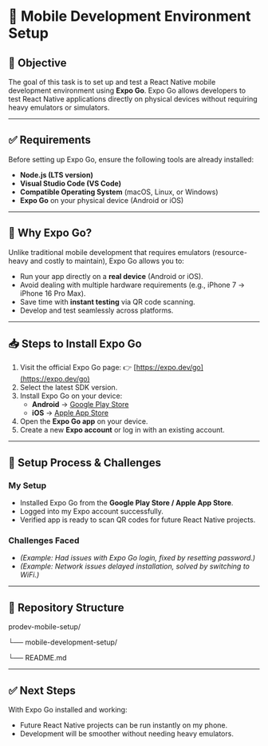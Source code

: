 # 📱 Mobile Development Environment Setup

## 🎯 Objective

The goal of this task is to set up and test a React Native mobile development environment using **Expo Go**. Expo Go allows developers to test React Native applications directly on physical devices without requiring heavy emulators or simulators.

---

## ✅ Requirements

Before setting up Expo Go, ensure the following tools are already installed:

- **Node.js (LTS version)**
- **Visual Studio Code (VS Code)**
- **Compatible Operating System** (macOS, Linux, or Windows)
- **Expo Go** on your physical device (Android or iOS)

---

## 🚀 Why Expo Go?

Unlike traditional mobile development that requires emulators (resource-heavy and costly to maintain), Expo Go allows you to:

- Run your app directly on a **real device** (Android or iOS).
- Avoid dealing with multiple hardware requirements (e.g., iPhone 7 → iPhone 16 Pro Max).
- Save time with **instant testing** via QR code scanning.
- Develop and test seamlessly across platforms.

---

## 📥 Steps to Install Expo Go

1. Visit the official Expo Go page: 👉 [https://expo.dev/go](https://expo.dev/go)
2. Select the latest SDK version.
3. Install Expo Go on your device:
   - **Android** → [Google Play Store](https://play.google.com/store/apps/details?id=host.exp.exponent)
   - **iOS** → [Apple App Store](https://apps.apple.com/app/expo-go/id982107779)
4. Open the **Expo Go app** on your device.
5. Create a new **Expo account** or log in with an existing account.

---

## 📝 Setup Process & Challenges

### My Setup

- Installed Expo Go from the **Google Play Store / Apple App Store**.
- Logged into my Expo account successfully.
- Verified app is ready to scan QR codes for future React Native projects.

### Challenges Faced

- _(Example: Had issues with Expo Go login, fixed by resetting password.)_
- _(Example: Network issues delayed installation, solved by switching to WiFi.)_

---

## 📂 Repository Structure

prodev-mobile-setup/

└── mobile-development-setup/

└── README.md

---

## ✅ Next Steps

With Expo Go installed and working:

- Future React Native projects can be run instantly on my phone.
- Development will be smoother without needing heavy emulators.
